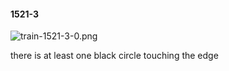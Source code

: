 #### 1521-3
![train-1521-3-0.png](https://github.com/lil-lab/nlvr/raw/master/nlvr/train/images/37/train-1521-3-0.png "train-1521-3-0.png")

there is at least one black circle touching the edge